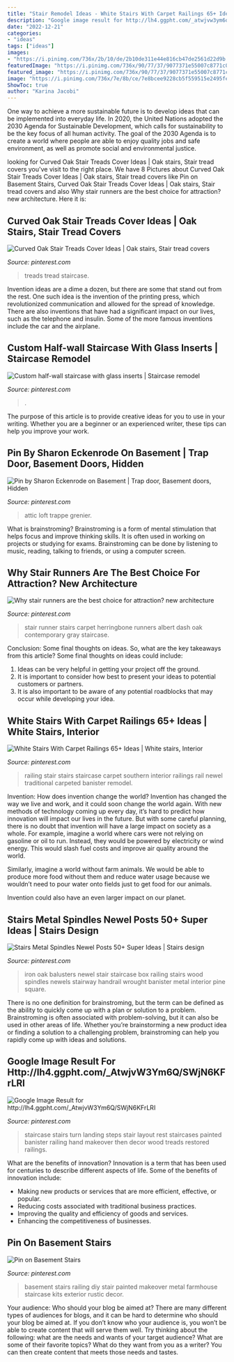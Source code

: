 ```yaml
---
title: "Stair Remodel Ideas - White Stairs With Carpet Railings 65+ Ideas"
description: "Google image result for http://lh4.ggpht.com/_atwjvw3ym6q/swjn6kfrlri"
date: "2022-12-21"
categories:
- "ideas"
tags: ["ideas"]
images:
- "https://i.pinimg.com/736x/2b/10/de/2b10de311e44e816cb47de2561d22d9b.jpg"
featuredImage: "https://i.pinimg.com/736x/90/77/37/9077371e55007c8771c03b9035586182.jpg"
featured_image: "https://i.pinimg.com/736x/90/77/37/9077371e55007c8771c03b9035586182.jpg"
image: "https://i.pinimg.com/736x/7e/8b/ce/7e8bcee9228cb5f559515e2495fe0b6c.jpg"
ShowToc: true
author: "Karina Jacobi"
---
```



One way to achieve a more sustainable future is to develop ideas that can be implemented into everyday life. In 2020, the United Nations adopted the 2030 Agenda for Sustainable Development, which calls for sustainability to be the key focus of all human activity. The goal of the 2030 Agenda is to create a world where people are able to enjoy quality jobs and safe environment, as well as promote social and environmental justice.

	

		
looking for Curved Oak Stair Treads Cover Ideas | Oak stairs, Stair tread covers you've visit to the right place. We have 8 Pictures about Curved Oak Stair Treads Cover Ideas | Oak stairs, Stair tread covers like Pin on Basement Stairs, Curved Oak Stair Treads Cover Ideas | Oak stairs, Stair tread covers and also Why stair runners are the best choice for attraction? new architecture. Here it is:
		
    
## Curved Oak Stair Treads Cover Ideas | Oak Stairs, Stair Tread Covers

<img loading=lazy src="https://i.pinimg.com/736x/90/77/37/9077371e55007c8771c03b9035586182.jpg" onerror="this.onerror=null;this.src='https://tse4.mm.bing.net/th?id=OIP.-_pAc3BjqcrIENYVkiN4eAHaKS&amp;pid=15.1';" alt="Curved Oak Stair Treads Cover Ideas | Oak stairs, Stair tread covers">

_Source: pinterest.com_

>treads tread staircase. 

	

Invention ideas are a dime a dozen, but there are some that stand out from the rest. One such idea is the invention of the printing press, which revolutionized communication and allowed for the spread of knowledge. There are also inventions that have had a significant impact on our lives, such as the telephone and insulin. Some of the more famous inventions include the car and the airplane.

    
## Custom Half-wall Staircase With Glass Inserts | Staircase Remodel

<img loading=lazy src="https://i.pinimg.com/736x/7e/8b/ce/7e8bcee9228cb5f559515e2495fe0b6c.jpg" onerror="this.onerror=null;this.src='https://tse3.mm.bing.net/th?id=OIP.BlMmpCiGWrHOFDZMDVY5sAHaE7&amp;pid=15.1';" alt="Custom half-wall staircase with glass inserts | Staircase remodel">

_Source: pinterest.com_

>. 

	

The purpose of this article is to provide creative ideas for you to use in your writing. Whether you are a beginner or an experienced writer, these tips can help you improve your work.

    
## Pin By Sharon Eckenrode On Basement | Trap Door, Basement Doors, Hidden

<img loading=lazy src="https://i.pinimg.com/736x/51/fd/5c/51fd5c0866da758afd61ef6638f38498.jpg" onerror="this.onerror=null;this.src='https://tse1.mm.bing.net/th?id=OIP.xBHQ9EfnMGK1gDs16rjCOQHaHa&amp;pid=15.1';" alt="Pin by Sharon Eckenrode on Basement | Trap door, Basement doors, Hidden">

_Source: pinterest.com_

>attic loft trappe grenier. 

	

What is brainstroming?
Brainstroming is a form of mental stimulation that helps focus and improve thinking skills. It is often used in working on projects or studying for exams. Brainstroming can be done by listening to music, reading, talking to friends, or using a computer screen.

    
## Why Stair Runners Are The Best Choice For Attraction? New Architecture

<img loading=lazy src="https://i.pinimg.com/736x/79/57/e7/7957e7b91a6fb670291ba4ef0998a10e.jpg" onerror="this.onerror=null;this.src='https://tse4.mm.bing.net/th?id=OIP._Z5-2J4C4kohUhDyqeF7tAHaJ3&amp;pid=15.1';" alt="Why stair runners are the best choice for attraction? new architecture">

_Source: pinterest.com_

>stair runner stairs carpet herringbone runners albert dash oak contemporary gray staircase. 

	

Conclusion: Some final thoughts on ideas.
So, what are the key takeaways from this article?
Some final thoughts on ideas could include:
1. Ideas can be very helpful in getting your project off the ground.
2. It is important to consider how best to present your ideas to potential customers or partners.
3. It is also important to be aware of any potential roadblocks that may occur while developing your idea.

    
## White Stairs With Carpet Railings 65+ Ideas | White Stairs, Interior

<img loading=lazy src="https://i.pinimg.com/736x/2b/27/48/2b2748a250ba5d6522f9454b66b720a7.jpg" onerror="this.onerror=null;this.src='https://tse1.mm.bing.net/th?id=OIP.xn0ufFM5EwrLlmD0f_L1KgAAAA&amp;pid=15.1';" alt="White Stairs With Carpet Railings 65+ Ideas | White stairs, Interior">

_Source: pinterest.com_

>railing stair stairs staircase carpet southern interior railings rail newel traditional carpeted banister remodel. 

	

Invention: How does invention change the world?
Invention has changed the way we live and work, and it could soon change the world again. With new methods of technology coming up every day, it’s hard to predict how innovation will impact our lives in the future. But with some careful planning, there is no doubt that invention will have a large impact on society as a whole. 
For example, imagine a world where cars were not relying on gasoline or oil to run. Instead, they would be powered by electricity or wind energy. This would slash fuel costs and improve air quality around the world. 

Similarly, imagine a world without farm animals. We would be able to produce more food without them and reduce water usage because we wouldn’t need to pour water onto fields just to get food for our animals. 

 Invention could also have an even larger impact on our planet.

    
## Stairs Metal Spindles Newel Posts 50+ Super Ideas | Stairs Design

<img loading=lazy src="https://i.pinimg.com/736x/2b/10/de/2b10de311e44e816cb47de2561d22d9b.jpg" onerror="this.onerror=null;this.src='https://tse3.mm.bing.net/th?id=OIP.33z4-dDii7U_B0AYd9sMNwAAAA&amp;pid=15.1';" alt="Stairs Metal Spindles Newel Posts 50+ Super Ideas | Stairs design">

_Source: pinterest.com_

>iron oak balusters newel stair staircase box railing stairs wood spindles newels stairway handrail wrought banister metal interior pine square. 

	

There is no one definition for brainstroming, but the term can be defined as the ability to quickly come up with a plan or solution to a problem. Brainstroming is often associated with problem-solving, but it can also be used in other areas of life. Whether you’re brainstorming a new product idea or finding a solution to a challenging problem, brainstroming can help you rapidly come up with ideas and solutions.

    
## Google Image Result For Http://lh4.ggpht.com/_AtwjvW3Ym6Q/SWjN6KFrLRI

<img loading=lazy src="https://i.pinimg.com/736x/ee/81/97/ee81977bcd3b7e18af3e5eb2d0f92196--staircase-makeover-staircase-ideas.jpg" onerror="this.onerror=null;this.src='https://tse4.mm.bing.net/th?id=OIP.3UYWrle4I8s27b08tFs7lQHaJ3&amp;pid=15.1';" alt="Google Image Result for http://lh4.ggpht.com/_AtwjvW3Ym6Q/SWjN6KFrLRI">

_Source: pinterest.com_

>staircase stairs turn landing steps stair layout rest staircases painted banister railing hand makeover then decor wood treads restored railings. 

	

What are the benefits of innovation?
Innovation is a term that has been used for centuries to describe different aspects of life. Some of the benefits of innovation include: 
- Making new products or services that are more efficient, effective, or popular.
- Reducing costs associated with traditional business practices.
- Improving the quality and efficiency of goods and services. 
- Enhancing the competitiveness of businesses.

    
## Pin On Basement Stairs

<img loading=lazy src="https://i.pinimg.com/736x/2a/84/5c/2a845cdad566076281a7bf8900114885.jpg" onerror="this.onerror=null;this.src='https://tse1.mm.bing.net/th?id=OIP.TXPrc4SePMVc5fqs9Ef-5QHaJ3&amp;pid=15.1';" alt="Pin on Basement Stairs">

_Source: pinterest.com_

>basement stairs railing diy stair painted makeover metal farmhouse staircase kits exterior rustic decor. 

	

Your audience: Who should your blog be aimed at?
There are many different types of audiences for blogs, and it can be hard to determine who should your blog be aimed at. If you don’t know who your audience is, you won’t be able to create content that will serve them well. Try thinking about the following: what are the needs and wants of your target audience? What are some of their favorite topics? What do they want from you as a writer? You can then create content that meets those needs and tastes.

